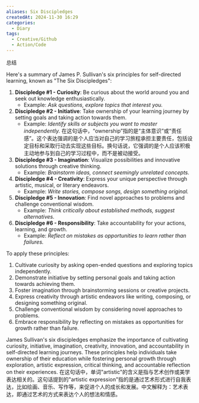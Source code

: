 ```yaml
---
aliases: Six Discipledges
createdAt: 2024-11-30 16:29
categories:
  - Diary
tags:
  - Creative/Github
  - Action/Code
---
```


总结

<!--more-->

 Here's a summary of James P. Sullivan's six principles for self-directed learning, known as "The Six Discipledges":

1. **Discipledge #1 - Curiosity**: Be curious about the world around you and seek out knowledge enthusiastically.
	* Example: *Ask questions, explore topics that interest you.*
2. **Discipledge #2 - Initiative**: Take ownership of your learning journey by setting goals and taking action towards them.
	* Example: *Identify skills or subjects you want to master independently.*
在这句话中，“ownership”指的是“主体意识”或“责任感”。这个表达强调的是个人应当对自己的学习旅程承担主要责任，包括设定目标和采取行动去实现这些目标。换句话说，它强调的是个人应该积极主动地参与到自己的学习过程中，而不是被动接受。
1. **Discipledge #3 - Imagination**: Visualize possibilities and innovative solutions through creative thinking.
	* Example: *Brainstorm ideas, connect seemingly unrelated concepts.*
2. **Discipledge #4 - Creativity**: Express your unique perspective through artistic, musical, or literary endeavors.
	* Example: *Write stories, compose songs, design something original.*
3. **Discipledge #5 - Innovation**: Find novel approaches to problems and challenge conventional wisdom.
	* Example: *Think critically about established methods, suggest alternatives.*
4. **Discipledge #6 - Responsibility**: Take accountability for your actions, learning, and growth.
	* Example: *Reflect on mistakes as opportunities to learn rather than failures.*

To apply these principles:

1. Cultivate curiosity by asking open-ended questions and exploring topics independently.
2. Demonstrate initiative by setting personal goals and taking action towards achieving them.
3. Foster imagination through brainstorming sessions or creative projects.
4. Express creativity through artistic endeavors like writing, composing, or designing something original.
5. Challenge conventional wisdom by considering novel approaches to problems.
6. Embrace responsibility by reflecting on mistakes as opportunities for growth rather than failure.

James Sullivan's six discipledges emphasize the importance of cultivating curiosity, initiative, imagination, creativity, innovation, and accountability in self-directed learning journeys. These principles help individuals take ownership of their education while fostering personal growth through exploration, artistic expression, critical thinking, and accountable reflection on their experiences.
在这句话中，单词"artistic"的含义是指与艺术创作或美学表达相关的。这句话提到的"artistic expression"指的是通过艺术形式进行自我表达，比如绘画、音乐、写作等，来促进个人的成长和发展。中文解释为：艺术表达，即通过艺术的方式来表达个人的想法和情感。